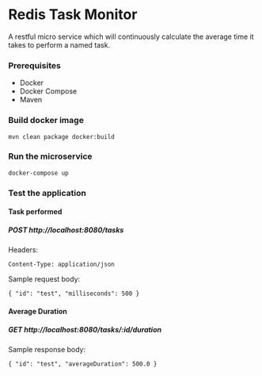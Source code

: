 # Redis Task Monitor

A restful micro service which will continuously calculate the average time it takes to
perform a named task.

### Prerequisites
* Docker
* Docker Compose
* Maven

### Build docker image

```
mvn clean package docker:build
```

### Run the microservice

```
docker-compose up
```

### Test the application

#### Task performed
##### POST http://localhost:8080/tasks
Headers:
```
Content-Type: application/json
```
Sample request body:
```
{ "id": "test", "milliseconds": 500 }
```
#### Average Duration
##### GET http://localhost:8080/tasks/:id/duration
Sample response body:
```
{ "id": "test", "averageDuration": 500.0 }
```